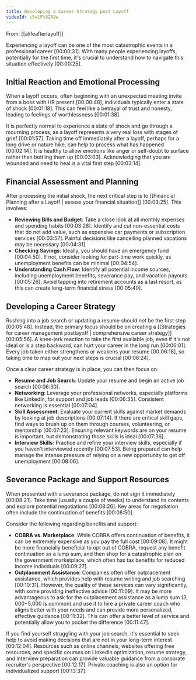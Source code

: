 ```yaml
---
title: Developing a Career Strategy post Layoff
videoId: c5a1Ft82A2w
---
```


From: [[alifeafterlayoff]] <br/> 

Experiencing a layoff can be one of the most catastrophic events in a professional career <a class="yt-timestamp" data-t="00:00:31">[00:00:31]</a>. With many people experiencing layoffs, potentially for the first time, it's crucial to understand how to navigate this situation effectively <a class="yt-timestamp" data-t="00:00:25">[00:00:25]</a>.

## Initial Reaction and Emotional Processing
When a layoff occurs, often beginning with an unexpected meeting invite from a boss with HR present <a class="yt-timestamp" data-t="00:00:48">[00:00:48]</a>, individuals typically enter a state of shock <a class="yt-timestamp" data-t="00:01:18">[00:01:18]</a>. This can feel like a betrayal of trust and honesty, leading to feelings of worthlessness <a class="yt-timestamp" data-t="00:01:38">[00:01:38]</a>.

It is perfectly normal to experience a state of shock and go through a mourning process, as a layoff represents a very real loss with stages of grief <a class="yt-timestamp" data-t="00:01:57">[00:01:57]</a>. Taking time off immediately after a layoff, perhaps for a long drive or nature hike, can help to process what has happened <a class="yt-timestamp" data-t="00:02:14">[00:02:14]</a>. It is healthy to allow emotions like anger or self-doubt to surface rather than bottling them up <a class="yt-timestamp" data-t="00:03:03">[00:03:03]</a>. Acknowledging that you are wounded and need to heal is a vital first step <a class="yt-timestamp" data-t="00:03:14">[00:03:14]</a>.

## Financial Assessment and Planning
After processing the initial shock, the next critical step is to [[Financial Planning after a Layoff | assess your financial situation]] <a class="yt-timestamp" data-t="00:03:25">[00:03:25]</a>. This involves:

*   **Reviewing Bills and Budget**: Take a close look at all monthly expenses and spending habits <a class="yt-timestamp" data-t="00:03:28">[00:03:28]</a>. Identify and cut non-essential costs that do not add value, such as expensive car payments or subscription services <a class="yt-timestamp" data-t="00:03:57">[00:03:57]</a>. Painful decisions like cancelling planned vacations may be necessary <a class="yt-timestamp" data-t="00:04:31">[00:04:31]</a>.
*   **Checking Savings**: Ideally, you should have an emergency fund <a class="yt-timestamp" data-t="00:04:50">[00:04:50]</a>. If not, consider looking for part-time work quickly, as unemployment benefits can be minimal <a class="yt-timestamp" data-t="00:04:54">[00:04:54]</a>.
*   **Understanding Cash Flow**: Identify all potential income sources, including unemployment benefits, severance pay, and vacation payouts <a class="yt-timestamp" data-t="00:05:26">[00:05:26]</a>. Avoid tapping into retirement accounts as a last resort, as this can create long-term financial stress <a class="yt-timestamp" data-t="00:05:40">[00:05:40]</a>.

## Developing a Career Strategy
Rushing into a job search or updating a resume should *not* be the first step <a class="yt-timestamp" data-t="00:05:48">[00:05:48]</a>. Instead, the primary focus should be on creating a [[Strategies for career management postlayoff | comprehensive career strategy]] <a class="yt-timestamp" data-t="00:05:56">[00:05:56]</a>. A knee-jerk reaction to take the first available job, even if it's not ideal or is a step backward, can hurt your career in the long run <a class="yt-timestamp" data-t="00:06:01">[00:06:01]</a>. Every job taken either strengthens or weakens your resume <a class="yt-timestamp" data-t="00:06:18">[00:06:18]</a>, so taking time to map out your next steps is crucial <a class="yt-timestamp" data-t="00:06:24">[00:06:24]</a>.

Once a clear career strategy is in place, you can then focus on:

*   **Resume and Job Search**: Update your resume and begin an active job search <a class="yt-timestamp" data-t="00:06:30">[00:06:30]</a>.
*   **Networking**: Leverage your professional networks, especially platforms like LinkedIn, for support and job leads <a class="yt-timestamp" data-t="00:06:35">[00:06:35]</a>. Consistent networking is essential <a class="yt-timestamp" data-t="00:07:04">[00:07:04]</a>.
*   **Skill Assessment**: Evaluate your current skills against market demands by looking at job descriptions <a class="yt-timestamp" data-t="00:07:14">[00:07:14]</a>. If there are critical skill gaps, find ways to brush up on them through courses, volunteering, or mentorship <a class="yt-timestamp" data-t="00:07:23">[00:07:23]</a>. Ensuring relevant keywords are on your resume is important, but demonstrating those skills is ideal <a class="yt-timestamp" data-t="00:07:36">[00:07:36]</a>.
*   **Interview Skills**: Practice and refine your interview skills, especially if you haven't interviewed recently <a class="yt-timestamp" data-t="00:07:53">[00:07:53]</a>. Being prepared can help manage the intense pressure of relying on a new opportunity to get off unemployment <a class="yt-timestamp" data-t="00:08:06">[00:08:06]</a>.

## Severance Package and Support Resources
When presented with a severance package, do not sign it immediately <a class="yt-timestamp" data-t="00:08:21">[00:08:21]</a>. Take time (usually a couple of weeks) to understand its contents and explore potential negotiations <a class="yt-timestamp" data-t="00:08:26">[00:08:26]</a>. Key areas for negotiation often include the continuation of benefits <a class="yt-timestamp" data-t="00:08:50">[00:08:50]</a>.

Consider the following regarding benefits and support:
*   **COBRA vs. Marketplace**: While COBRA offers continuation of benefits, it can be extremely expensive as you pay the full cost <a class="yt-timestamp" data-t="00:09:08">[00:09:08]</a>. It might be more financially beneficial to opt out of COBRA, request any benefit continuation as a lump sum, and then shop for a catastrophic plan on the government marketplace, which often has tax benefits for reduced income individuals <a class="yt-timestamp" data-t="00:09:27">[00:09:27]</a>.
*   **Outplacement Assistance**: Companies often offer outplacement assistance, which provides help with resume writing and job searching <a class="yt-timestamp" data-t="00:10:31">[00:10:31]</a>. However, the quality of these services can vary significantly, with some providing ineffective advice <a class="yt-timestamp" data-t="00:11:09">[00:11:09]</a>. It may be more advantageous to ask for the outplacement assistance as a lump sum ($3,000-$5,000 is common) and use it to hire a private career coach who aligns better with your needs and can provide more personalized, effective guidance <a class="yt-timestamp" data-t="00:11:32">[00:11:32]</a>. This can offer a better level of service and potentially allow you to pocket the difference <a class="yt-timestamp" data-t="00:11:47">[00:11:47]</a>.

If you find yourself struggling with your job search, it's essential to seek help to avoid making decisions that are not in your long-term interest <a class="yt-timestamp" data-t="00:12:04">[00:12:04]</a>. Resources such as online channels, websites offering free resources, and specific courses on LinkedIn optimization, resume strategy, and interview preparation can provide valuable guidance from a corporate recruiter's perspective <a class="yt-timestamp" data-t="00:12:17">[00:12:17]</a>. Private coaching is also an option for individualized support <a class="yt-timestamp" data-t="00:13:37">[00:13:37]</a>.